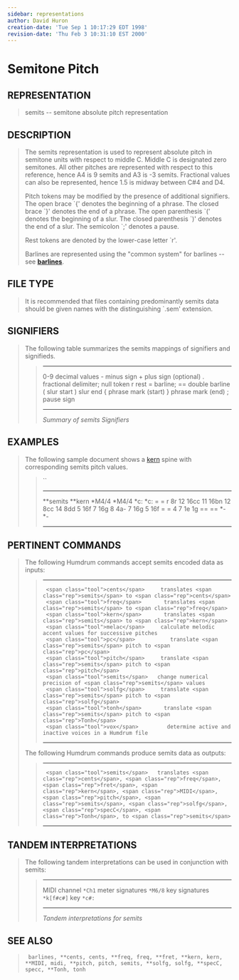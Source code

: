 ```yaml
---
sidebar: representations
author: David Huron
creation-date: 'Tue Sep 1 10:17:29 EDT 1998'
revision-date: 'Thu Feb 3 10:31:10 EST 2000'
---
```



Semitone Pitch
=========================================

## REPRESENTATION ##

> <span class="rep">semits</span> \-- semitone absolute pitch representation

## DESCRIPTION ##

> The <span class="rep">semits</span> representation is used to represent absolute pitch
> in semitone units with respect to middle C. Middle C is designated
> zero semitones. All other pitches are represented with respect to this
> reference, hence A4 is 9 semits and A3 is -3 semits. Fractional values
> can also be represented, hence 1.5 is midway between C\#4 and D4.
>
> Pitch tokens may be modified by the presence of additional signifiers.
> The open brace \`{\' denotes the beginning of a phrase. The closed
> brace \`}\' denotes the end of a phrase. The open parenthesis \`(\'
> denotes the beginning of a slur. The closed parenthesis \`)\' denotes
> the end of a slur. The semicolon \`;\' denotes a pause.
>
> Rest tokens are denoted by the lower-case letter \`r\'.
>
> Barlines are represented using the \"common system\" for barlines \--
> see [**barlines**](barlines.rep.html).

## FILE TYPE ##

> It is recommended that files containing predominantly <span class="rep">semits</span> data
> should be given names with the distinguishing \`.sem\' extension.

## SIGNIFIERS ##

> The following table summarizes the <span class="rep">semits</span> mappings of
> signifiers and signifieds.
>
> >   ----- ----------------------------------
> >   0-9   decimal values
> >   \-    minus sign
> >   \+    plus sign (optional)
> >   .     fractional delimiter; null token
> >   r     rest
> >   =     barline; == double barline
> >   (     slur start
> >   )     slur end
> >   {     phrase mark (start)
> >   }     phrase mark (end)
> >   ;     pause sign
> >   ----- ----------------------------------
> >
> > *Summary of <span class="rep">semits</span> Signifiers*

## EXAMPLES ##

> The following sample document shows a [<span class="rep">kern</span>](kern.rep.html)
> spine with corresponding <span class="rep">semits</span> pitch values.
>
> > ``
> >
> >   ------------ ----------
> >   \*\*semits   \*\*kern
> >   \*M4/4       \*M4/4
> >   \*c:         \*c:
> >   =            =
> >   r            8r
> >   12           16cc
> >   11           16bn
> >   12           8cc
> >   14           8dd
> >   5            16f
> >   7            16g
> >   8            4a-
> >   7            16g
> >   5            16f
> >   =            =
> >   4 7          1e 1g
> >   ==           ==
> >   \*-          \*-
> >   ------------ ----------
> >
## PERTINENT COMMANDS ##

> The following Humdrum commands accept <span class="rep">semits</span> encoded data as
> inputs:
>
> >   -- --------------------------------------- --------------------------------------------------------
> >      <span class="tool">cents</span>     translates <span class="rep">semits</span> to <span class="rep">cents</span>
> >      <span class="tool">freq</span>       translates <span class="rep">semits</span> to <span class="rep">freq</span>
> >      <span class="tool">kern</span>       translates <span class="rep">semits</span> to <span class="rep">kern</span>
> >      <span class="tool">melac</span>     calculate melodic accent values for successive pitches
> >      <span class="tool">pc</span>           translate <span class="rep">semits</span> pitch to <span class="rep">pc</span>
> >      <span class="tool">pitch</span>     translate <span class="rep">semits</span> pitch to <span class="rep">pitch</span>
> >      <span class="tool">semits</span>   change numerical precision of <span class="rep">semits</span> values
> >      <span class="tool">solfg</span>     translate <span class="rep">semits</span> pitch to <span class="rep">solfg</span>
> >      <span class="tool">tonh</span>       translate <span class="rep">semits</span> pitch to <span class="rep">Tonh</span>
> >      <span class="tool">vox</span>         determine active and inactive voices in a Humdrum file
> >                                              
> >   -- --------------------------------------- --------------------------------------------------------
> >
> The following Humdrum commands produce <span class="rep">semits</span> data as outputs:
>
> >   -- --------------------------------------- --------------------------------------------------------------------------------------------------------------------------------------------------------------------------------
> >      <span class="tool">semits</span>   translates <span class="rep">cents</span>, <span class="rep">freq</span>, <span class="rep">fret</span>, <span class="rep">kern</span>, <span class="rep">MIDI</span>, <span class="rep">pitch</span>, <span class="rep">semits</span>, <span class="rep">solfg</span>, <span class="rep">specC</span>, <span class="rep">Tonh</span>, to <span class="rep">semits</span>
> >   -- --------------------------------------- --------------------------------------------------------------------------------------------------------------------------------------------------------------------------------
> >
## TANDEM INTERPRETATIONS ##

> The following tandem interpretations can be used in conjunction with
> <span class="rep">semits</span>:
>
> >   ------------------ ------------
> >   MIDI channel       `*Ch1`
> >   meter signatures   `*M6/8`
> >   key signatures     `*k[f#c#]`
> >   key                `*c#:`
> >   ------------------ ------------
> >
> > *Tandem interpretations for <span class="rep">semits</span>*

## SEE ALSO ##

> ` barlines, **cents, cents, **freq, freq, **fret, **kern, kern, **MIDI, midi, **pitch, pitch, semits, **solfg, solfg, **specC, specc, **Tonh, tonh`


